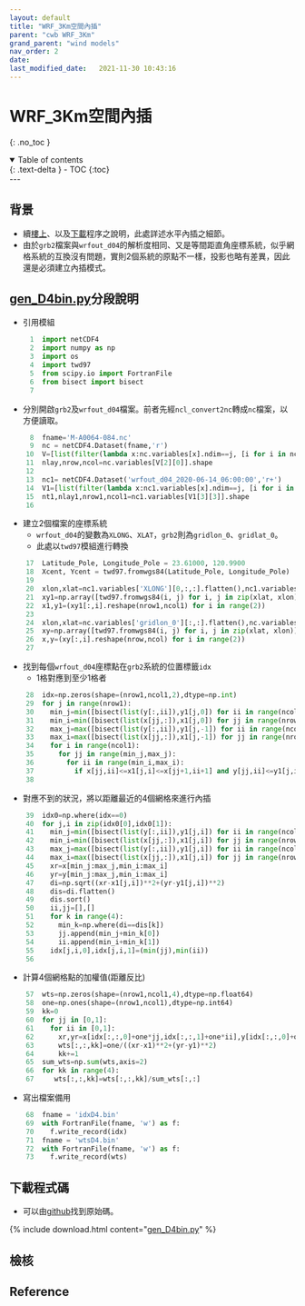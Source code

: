 ```yaml
---
layout: default
title: "WRF_3Km空間內插"
parent: "cwb WRF_3Km"
grand_parent: "wind models"
nav_order: 2
date:               
last_modified_date:   2021-11-30 10:43:16
---
```


# WRF_3Km空間內插

{: .no_toc }

<details open markdown="block">
  <summary>
    Table of contents
  </summary>
  {: .text-delta }
- TOC
{:toc}
</details>
---

## 背景
- 續[樓上](https://sinotec2.github.io/Focus-on-Air-Quality/wind_models/cwbWRF_3Km/)、以及[下載](https://sinotec2.github.io/Focus-on-Air-Quality/wind_models/cwbWRF_3Km/1.get_M-A0064/)程序之說明，此處詳述水平內插之細節。
- 由於`grb2`檔案與`wrfout_d04`的解析度相同、又是等間距直角座標系統，似乎網格系統的互換沒有問題，實則2個系統的原點不一樣，投影也略有差異，因此還是必須建立內插模式。

## [gen_D4bin.py](https://raw.githubusercontent.com/sinotec2/Focus-on-Air-Quality/main/wind_models/cwbWRF_3Km/gen_D4bin.py_txt)分段說明
- 引用模組
```python
     1  import netCDF4
     2  import numpy as np
     3  import os
     4  import twd97
     5  from scipy.io import FortranFile
     6  from bisect import bisect
     7
```
- 分別開啟`grb2`及`wrfout_d04`檔案。前者先經`ncl_convert2nc`轉成`nc`檔案，以方便讀取。
```python
     8  fname='M-A0064-084.nc'
     9  nc = netCDF4.Dataset(fname,'r')
    10  V=[list(filter(lambda x:nc.variables[x].ndim==j, [i for i in nc.variables])) for j in [1,2,3,4]]
    11  nlay,nrow,ncol=nc.variables[V[2][0]].shape
    12
    13  nc1= netCDF4.Dataset('wrfout_d04_2020-06-14_06:00:00','r+')
    14  V1=[list(filter(lambda x:nc1.variables[x].ndim==j, [i for i in nc1.variables])) for j in [1,2,3,4]]
    15  nt1,nlay1,nrow1,ncol1=nc1.variables[V1[3][3]].shape
    16
```
- 建立2個檔案的座標系統
  - `wrfout_d04`的變數為`XLONG`、`XLAT`，`grb2`則為`gridlon_0`、`gridlat_0`。
  - 此處以`twd97`模組進行轉換
```python
    17  Latitude_Pole, Longitude_Pole = 23.61000, 120.9900
    18  Xcent, Ycent = twd97.fromwgs84(Latitude_Pole, Longitude_Pole)
    19
    20  xlon,xlat=nc1.variables['XLONG'][0,:,:].flatten(),nc1.variables['XLAT'][0,:,:].flatten()
    21  xy1=np.array([twd97.fromwgs84(i, j) for i, j in zip(xlat, xlon)])
    22  x1,y1=(xy1[:,i].reshape(nrow1,ncol1) for i in range(2))
    23
    24  xlon,xlat=nc.variables['gridlon_0'][:,:].flatten(),nc.variables['gridlat_0'][:,:].flatten()
    25  xy=np.array([twd97.fromwgs84(i, j) for i, j in zip(xlat, xlon)])
    26  x,y=(xy[:,i].reshape(nrow,ncol) for i in range(2))
    27
```
- 找到每個`wrfout_d04`座標點在`grb2`系統的位置標籤`idx`
  - 1格對應到至少1格者
```python
    28  idx=np.zeros(shape=(nrow1,ncol1,2),dtype=np.int)
    29  for j in range(nrow1):
    30    min_j=min([bisect(list(y[:,ii]),y1[j,0]) for ii in range(ncol)])-1
    31    min_i=min([bisect(list(x[jj,:]),x1[j,0]) for jj in range(nrow)])-1
    32    max_j=max([bisect(list(y[:,ii]),y1[j,-1]) for ii in range(ncol)])+1
    33    max_i=max([bisect(list(x[jj,:]),x1[j,-1]) for jj in range(nrow)])+1
    34    for i in range(ncol1):
    35      for jj in range(min_j,max_j):
    36        for ii in range(min_i,max_i):
    37          if x[jj,ii]<=x1[j,i]<=x[jj+1,ii+1] and y[jj,ii]<=y1[j,i]<=y[jj+1,ii+1]:(idx[j,i,0],idx[j,i,1])=(jj,ii)
    38
```
  - 對應不到的狀況，將以距離最近的4個網格來進行內插
```python
    39  idx0=np.where(idx==0)
    40  for j,i in zip(idx0[0],idx0[1]):
    41    min_j=min([bisect(list(y[:,ii]),y1[j,i]) for ii in range(ncol)])-1
    42    min_i=min([bisect(list(x[jj,:]),x1[j,i]) for jj in range(nrow)])-1
    43    max_j=max([bisect(list(y[:,ii]),y1[j,i]) for ii in range(ncol)])+1
    44    max_i=max([bisect(list(x[jj,:]),x1[j,i]) for jj in range(nrow)])+1
    45    xr=x[min_j:max_j,min_i:max_i]
    46    yr=y[min_j:max_j,min_i:max_i]
    47    di=np.sqrt((xr-x1[j,i])**2+(yr-y1[j,i])**2)
    48    dis=di.flatten()
    49    dis.sort()
    50    ii,jj=[],[]
    51    for k in range(4):
    52      min_k=np.where(di==dis[k])
    53      jj.append(min_j+min_k[0])
    54      ii.append(min_i+min_k[1])
    55    idx[j,i,0],idx[j,i,1]=(min(jj),min(ii))
    56
```
- 計算4個網格點的加權值(距離反比)
```python
    57  wts=np.zeros(shape=(nrow1,ncol1,4),dtype=np.float64)
    58  one=np.ones(shape=(nrow1,ncol1),dtype=np.int64)
    59  kk=0
    60  for jj in [0,1]:
    61    for ii in [0,1]:
    62      xr,yr=x[idx[:,:,0]+one*jj,idx[:,:,1]+one*ii],y[idx[:,:,0]+one*jj,idx[:,:,1]+one*ii]
    63      wts[:,:,kk]=one/((xr-x1)**2+(yr-y1)**2)
    64      kk+=1
    65  sum_wts=np.sum(wts,axis=2)
    66  for kk in range(4):
    67     wts[:,:,kk]=wts[:,:,kk]/sum_wts[:,:]
```
- 寫出檔案備用
```python
    68  fname = 'idxD4.bin'
    69  with FortranFile(fname, 'w') as f:
    70    f.write_record(idx)
    71  fname = 'wtsD4.bin'
    72  with FortranFile(fname, 'w') as f:
    73    f.write_record(wts)
```

## 下載程式碼
- 可以由[github](https://raw.githubusercontent.com/sinotec2/Focus-on-Air-Quality/main/wind_models/cwbWRF_3Km/gen_D4bin.py)找到原始碼。

{% include download.html content="[gen_D4bin.py](https://github.com/sinotec2/Focus-on-Air-Quality/blob/main/wind_models/cwbWRF_3Km/gen_D4bin.py)" %}

## 檢核

## Reference
